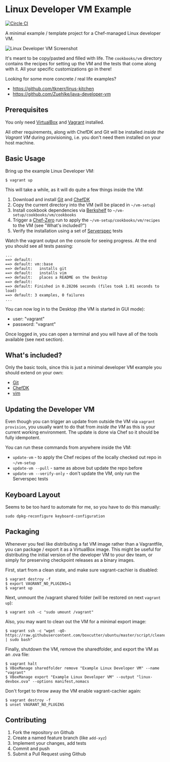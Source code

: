 
# Linux Developer VM Example

[![Circle CI](https://circleci.com/gh/Zuehlke/linux-developer-vm/tree/master.svg?style=shield)](https://circleci.com/gh/Zuehlke/linux-developer-vm/tree/master)

A minimal example / template project for a Chef-managed Linux developer VM.

![Linux Developer VM Screenshot](https://raw.github.com/Zuehlke/linux-developer-vm/master/linux_devbox.png)

It's meant to be copy/pasted and filled with life. The `cookbooks/vm` directory
contains the recipes for setting up the VM and the tests that come along with it.
All your specific customizations go in there!

Looking for some more concrete / real life examples?

 * https://github.com/tknerr/linus-kitchen
 * https://github.com/Zuehlke/java-developer-vm

## Prerequisites

You only need [VirtualBox](http://virtualbox.org/wiki/Downloads) and [Vagrant](http://www.vagrantup.com/)
installed.

All other requirements, along with ChefDK and Git will be installed *inside the Vagrant VM* during provisioning, i.e. you don't need them installed on your host machine.

## Basic Usage

Bring up the example Linux Developer VM:
```
$ vagrant up
```

This will take a while, as it will do quite a few things inside the VM:

 1. Download and install [Git](https://git-scm.org/) and [ChefDK](https://downloads.chef.io/chef-dk/)
 1. Copy the current directory into the VM (will be placed in `~/vm-setup`)
 1. Install cookbook dependencies via [Berkshelf](http://berkshelf.com/) to `~/vm-setup/cookbooks/vm/cookbooks`
 1. Trigger a [Chef-Zero](https://www.chef.io/blog/2013/10/31/chef-client-z-from-zero-to-chef-in-8-5-seconds/) run to apply the `~/vm-setup/cookbooks/vm/recipes` to the VM (see "What's included?")
 1. Verify the installation using a set of [Serverspec](http://serverspec.org/) tests

Watch the vagrant output on the console for seeing progress. At the end you
should see all tests passing:

```
...
==> default:
==> default: vm::base
==> default:   installs git
==> default:   installs vim
==> default:   places a README on the Desktop
==> default:
==> default: Finished in 0.28206 seconds (files took 1.01 seconds to load)
==> default: 3 examples, 0 failures
...
```

You can now log in to the Desktop (the VM is started in GUI mode):

 * user: "vagrant"
 * password: "vagrant"

Once logged in, you can open a terminal and you will have all of the tools available (see next section).

## What's included?

Only the basic tools, since this is just a minimal developer VM example you should extend on your own:

 * [Git](https://git-scm.org/)
 * [ChefDK](https://downloads.chef.io/chef-dk/)
 * [vim](http://www.vim.org/)

## Updating the Developer VM

Even though you can trigger an update from outside the VM via `vagrant provision`,
you usually want to do that from *inside the VM* as this is your current working environment.
The update is done via Chef so it should be fully idempotent.

You can run these commands from anywhere inside the VM:

* `update-vm` - to apply the Chef recipes of the locally checked out repo in `~/vm-setup`
* `update-vm --pull` - same as above but update the repo before
* `update-vm --verify-only` - don't update the VM, only run the Serverspec tests

## Keyboard Layout

Seems to be too hard to automate for me, so you have to do this manually:
```
sudo dpkg-reconfigure keyboard-configuration
```

## Packaging

Whenever you feel like distributing a fat VM image rather than a Vagrantfile,
you can package / export it as a VirtualBox image. This might be useful
for distributing the initial version of the developer VM to your dev team,
or simply for preserving checkpoint releases as a binary images.

First, start from a clean state, and make sure vagrant-cachier is disabled:
```
$ vagrant destroy -f
$ export VAGRANT_NO_PLUGINS=1
$ vagrant up
```

Next, unmount the /vagrant shared folder (will be restored on next `vagrant up`):
```
$ vagrant ssh -c "sudo umount /vagrant"
```

Also, you may want to clean out the VM for a minimal export image:
```
$ vagrant ssh -c "wget -qO- https://raw.githubusercontent.com/boxcutter/ubuntu/master/script/cleanup.sh | sudo bash"
```

Finally, shutdown the VM, remove the sharedfolder, and export the VM as an .ova file:
```
$ vagrant halt
$ VBoxManage sharedfolder remove "Example Linux Developer VM" --name "vagrant"
$ VBoxManage export "Example Linux Developer VM" --output "linux-devbox.ova" --options manifest,nomacs
```

Don't forget to throw away the VM enable vagrant-cachier again:
```
$ vagrant destroy -f
$ unset VAGRANT_NO_PLUGINS
```

## Contributing

 1. Fork the repository on Github
 1. Create a named feature branch (like `add-xyz`)
 1. Implement your changes, add tests
 1. Commit and push
 1. Submit a Pull Request using Github
